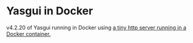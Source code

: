 # Yasgui in Docker

v4.2.20 of Yasgui running in Docker using [a tiny http server running in a Docker container.](https://github.com/larsks/docker-image-thttpd)
